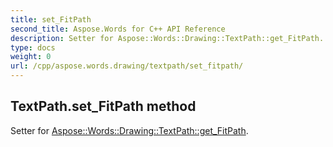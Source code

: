 ```yaml
---
title: set_FitPath
second_title: Aspose.Words for C++ API Reference
description: Setter for Aspose::Words::Drawing::TextPath::get_FitPath. 
type: docs
weight: 0
url: /cpp/aspose.words.drawing/textpath/set_fitpath/
---
```

## TextPath.set_FitPath method


Setter for [Aspose::Words::Drawing::TextPath::get_FitPath](./get_fitpath/).

